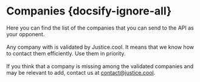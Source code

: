# Companies  {docsify-ignore-all}

Here you can find the list of the companies that you can send to the API as your opponent.
<br/>
<br/>
Any company with <i class="fa fa-check-circle"></i> is validated by Justice.cool. It means that we know how to contact them efficiently. Use them in priority.
<br/>
<br/>
If you think that a company is missing among the validated companies and may be relevant to add, contact us at contact@justice.cool.

<vue>
    <template>
        <div style="margin-bottom:10px;">
            <select class="select-type" v-model="litigationType" @change="onLitigationTypeChange">
                <option value="">-- Filter by litigation type --</option>
                <option v-for="opt in litigationTypeOpt" :value="opt.value">
                    <span> {{ opt.display }}</span>
                </option>
            </select>
            <br />
            <span>* This filter will only be applied for validated companies.</span>
        </div>
        <form class="search-container">
            <input type="text" @keyup="find" class="search-bar" placeholder="Search for a company">
            <a href="#"><img class="search-icon" src="/_media/search-icon.png"></a>
        </form>
        <table>
            <tr>
                <th>Identifier</th>
                <th>Name</th>
                <th>Litigation type</th>
            </tr>
            <tr v-for="i in results">
                <td>
                    <div class="varid">
                        <i class="fa fa-copy" tooltip="Copy to clipboard" @click="copy(i.value)"></i>
                        <i v-if="i.value.startsWith('known:')" class="fa fa-check-circle" tooltip="Validated company"></i>
                        {{i.value}}
                    </div>
                </td>
                <td>{{i.data.name}}</td>
                <td style="text-align: center">{{displayFor(i.data.litigationType)}}</td>
            </tr>
        </table>
    </template>
    <script>
        return {
            data: {
                results: [],
                currentSearch: null,
                litigationTypeOpt: [],
                litigationType: ''
            },
            methods: {
                async doFind(txt) {
                    this.currentSearch = txt;
                    let reqData = {txt};
                    if (this.litigationType)
                        reqData.litigationType = this.litigationType;
                    const data = await auth.queryPrivate(`query FindCompany($txt: String!, $litigationType: String) {modelize { suggestCompanies(litigationType: $litigationType, suggest: $txt)}}`, reqData);
                    if (this.currentSearch === txt)
                        this.results = data.modelize.suggestCompanies;
                },
                async getLitigationTypes() {
                    const data = await auth.queryPrivate(`query getLitigationType {
                        modelize {
                            publicVariables (filter: "litigationType") { type }
                        }}`)
                    this.litigationTypeOpt = data.modelize.publicVariables[0].type.options;
                },
                onLitigationTypeChange() {
                    this.doFind(this.currentSearch || '')
                },
                displayFor(type) {
                    if (!type)
                        return '-';
                    const litType = this.litigationTypeOpt.find(t => t.value === type);
                    if (!litType)
                        return '-';
                    return litType.display;
                },
                copy(txt) {
                    copyToClipboard(txt);
                },
                find: debounce(function(e) {
                    this.doFind(e.target.value);
                }, 100),
            },
            mounted() {
                this.doFind('');
                this.getLitigationTypes();
            }
        };
    </script>
</vue>

<style>
.select-type {
    height: 40px; 
    font-size: 16px
}
.varid {
    width: 15em;
    overflow: hidden;
    text-overflow: ellipsis;
    position: relative;
    white-space: nowrap;
}
.varid .fa {
    opacity: 0.5;
    transition: opacity 0.3s;
    margin-right: 0.3em;
}
.varid .fa-copy
{
    cursor: pointer;
}
.varid .fa:hover {
    opacity: 1;
}

table, tbody {
    width: 100%;
}

table {

    /* weird... */
    transform: translateY(-4em);
}

.search-container{
  width: 100%;
  display: block;
}

input.search-bar{
  margin: 0 auto;
  width: 100%;
  height: 45px;
  padding: 0 20px;
  font-size: 1rem;
  border: 1px solid #D0CFCE;
  outline: none;
}
input.search-bar:focus {
    border: 1px solid #008ABF;
    transition: 0.35s ease;
    color: #008ABF;
}
 input.search-bar:focus::-webkit-input-placeholder{
      transition: opacity 0.45s ease;
  	  opacity: 0;
     }
input.search-bar:focus::-moz-placeholder {
      transition: opacity 0.45s ease;
  	  opacity: 0;
     }
input.search-bar:focus :-ms-placeholder {
     transition: opacity 0.45s ease;
  	 opacity: 0;
     }

.search-icon {
  position: relative;
  float: right;
  width: 75px;
  height: 75px;
  top: -62px;
  right: -15px;
}

</style>